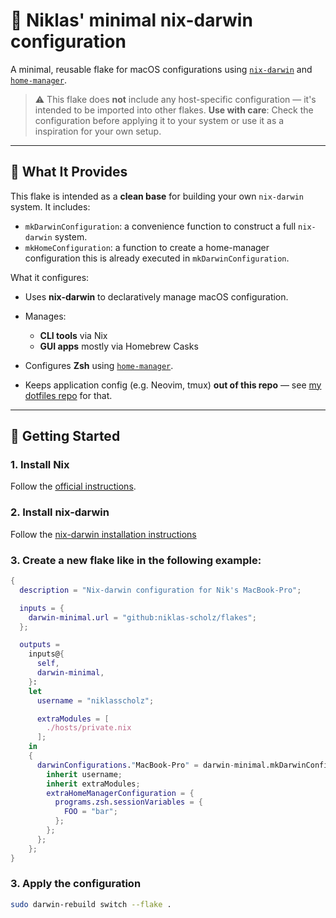 # 🍎 Niklas' minimal nix-darwin configuration

A minimal, reusable flake for macOS configurations using [`nix-darwin`](https://github.com/LnL7/nix-darwin) and [`home-manager`](https://github.com/nix-community/home-manager).

> ⚠️ This flake does **not** include any host-specific configuration — it's intended to be imported into other flakes.
> **Use with care**: Check the configuration before applying it to your system or use it as a inspiration for your own setup.

---

## 🧠 What It Provides

This flake is intended as a **clean base** for building your own `nix-darwin` system. It includes:

- `mkDarwinConfiguration`: a convenience function to construct a full `nix-darwin` system.
- `mkHomeConfiguration`: a function to create a home-manager configuration this is already executed in `mkDarwinConfiguration`.

What it configures:

- Uses **nix-darwin** to declaratively manage macOS configuration.

- Manages:

  - **CLI tools** via Nix
  - **GUI apps** mostly via Homebrew Casks

- Configures **Zsh** using [`home-manager`](https://github.com/nix-community/home-manager).
- Keeps application config (e.g. Neovim, tmux) **out of this repo** — see [my dotfiles repo](https://github.com/niklas-scholz/dotfiles) for that.

---

## 🚀 Getting Started

### 1. Install Nix

Follow the [official instructions](https://nixos.org/download.html).

### 2. Install nix-darwin

Follow the [nix-darwin installation instructions](https://github.com/nix-darwin/nix-darwin?tab=readme-ov-file#getting-started)

### 3. Create a new flake like in the following example:

```nix
{
  description = "Nix-darwin configuration for Nik's MacBook-Pro";

  inputs = {
    darwin-minimal.url = "github:niklas-scholz/flakes";
  };

  outputs =
    inputs@{
      self,
      darwin-minimal,
    }:
    let
      username = "niklasscholz";

      extraModules = [
        ./hosts/private.nix
      ];
    in
    {
      darwinConfigurations."MacBook-Pro" = darwin-minimal.mkDarwinConfiguration {
        inherit username;
        inherit extraModules;
        extraHomeManagerConfiguration = {
          programs.zsh.sessionVariables = {
            FOO = "bar";
          };
        };
      };
    };
}
```

### 3. Apply the configuration

```bash
sudo darwin-rebuild switch --flake .
```
